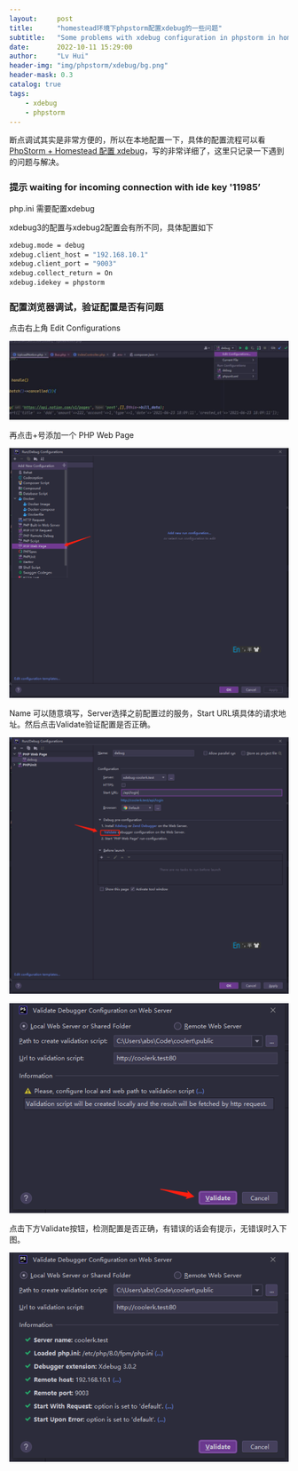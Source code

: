 ```yaml
---
layout:     post
title:      "homestead环境下phpstorm配置xdebug的一些问题"
subtitle:   "Some problems with xdebug configuration in phpstorm in homestead"
date:       2022-10-11 15:29:00
author:     "Lv Hui"
header-img: "img/phpstorm/xdebug/bg.png"
header-mask: 0.3
catalog: true
tags:
    - xdebug
    - phpstorm
---
```


断点调试其实是非常方便的，所以在本地配置一下，具体的配置流程可以看[PhpStorm + Homestead 配置 xdebug](https://learnku.com/articles/31342)，写的非常详细了，这里只记录一下遇到的问题与解决。

### 提示 waiting for incoming connection with ide key '11985’

php.ini 需要配置xdebug

xdebug3的配置与xdebug2配置会有所不同，具体配置如下

```bash
xdebug.mode = debug
xdebug.client_host = "192.168.10.1"
xdebug.client_port = "9003"
xdebug.collect_return = On
xdebug.idekey = phpstorm
```

### 配置浏览器调试，验证配置是否有问题

点击右上角 Edit Configurations

![Edit Configurations](/img/phpstorm/xdebug/Edit%20Configurations.jpg)

再点击+号添加一个 PHP Web Page

![Create configuration](/img/phpstorm/xdebug/Create%20configuration.png)

Name 可以随意填写，Server选择之前配置过的服务，Start URL填具体的请求地址。然后点击Validate验证配置是否正确。

![PHP Web Page](/img/phpstorm/xdebug/PHP%20Web%20Page.png)

![Validate](/img/phpstorm/xdebug/Validate.png)

点击下方Validate按钮，检测配置是否正确，有错误的话会有提示，无错误时入下图。

![Result](/img/phpstorm/xdebug/Result.png)